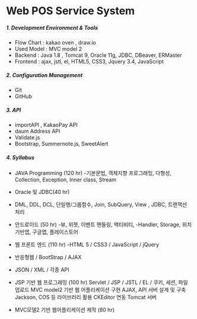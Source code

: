 

# Web POS Service System
 



##### 1. Development Environment & Tools
  - Flow Chart : kakao oven , draw.io
  - Used Model : MVC model 2
  - Backend : 
   Java 1.8 , Tomcat 9, Oracle 11g, JDBC, DBeaver, ERMaster
  - Frontend : 
  ajax, jstl, el, HTML5, CSS3, Jquery 3.4, JavaScript



##### 2. Configuration Management
  - Git
  - GitHub



##### 3. API
  - importAPI , KakaoPay API
  - daum Address API
  - Validate.js
  - Bootstrap, Summernote.js, SweetAlert
    


##### 4. Syllabus
  - JAVA Programming (120 hr)
   -기본문법, 객체지향 프로그래밍, 다형성, Collection, Exception, Inner class, Stream


  - Oracle 및 JDBC(40 hr)
   - DML, DDL, DCL, 단일행/그룹함수, Join, SubQuery, View , JDBC, 트랜잭션 처리


  - 안드로이드 (50 hr)
   -뷰, 위젯, 이벤트 핸들링, 액티비티, 
   -Handler, Storage, 위치기반앱, 구글맵, 플레이스토어 


  - 웹 프론트 엔드  (110 hr)
   -HTML 5 / CSS3 / JavaScript / jQuery
   - 반응형웹 / BootStrap / AJAX
   - JSON / XML / 각종 API


  - JSP 기반 웹 프로그래밍 (100 hr)
   Servlet / JSP / JSTL / EL / 
 쿠키, 세션, 파일업로드
 MVC model2 기반 웹 어플리케이션 구현
 AJAX, API 서버 설계 및 구축
 Jackson, COS 등 라이브러리 활용
 CKEditor 연동
 Tomcat 서버


  - MVC모델2 기반 웹어플리케이션 제작 (80 hr)
  
